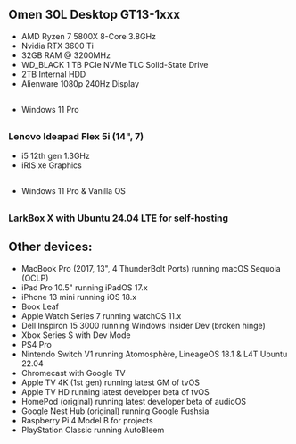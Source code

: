 ## Omen 30L Desktop GT13-1xxx
- AMD Ryzen 7 5800X 8-Core 3.8GHz
- Nvidia RTX 3600 Ti
- 32GB RAM @ 3200MHz
- WD_BLACK 1 TB PCIe NVMe TLC Solid-State Drive
- 2TB Internal HDD
- Alienware 1080p 240Hz Display
##
- Windows 11 Pro
 
##

### Lenovo Ideapad Flex 5i (14", 7)
- i5 12th gen 1.3GHz
- iRIS xe Graphics

##
- Windows 11 Pro & Vanilla OS

##

### LarkBox X with Ubuntu 24.04 LTE for self-hosting

##

## Other devices: 
- MacBook Pro (2017, 13", 4 ThunderBolt Ports) running macOS Sequoia (OCLP)
- iPad Pro 10.5" running iPadOS 17.x
- iPhone 13 mini running iOS 18.x
- Boox Leaf
- Apple Watch Series 7 running watchOS 11.x
- Dell Inspiron 15 3000 running Windows Insider Dev (broken hinge)
- Xbox Series S with Dev Mode
- PS4 Pro
- Nintendo Switch V1 running Atomosphère, LineageOS 18.1 & L4T Ubuntu 22.04
- Chromecast with Google TV
- Apple TV 4K (1st gen) running latest GM of tvOS
- Apple TV HD running latest developer beta of tvOS
- HomePod (original) running latest developer beta of audioOS
- Google Nest Hub (original) running Google Fushsia
- Raspberry Pi 4 Model B for projects
- PlayStation Classic running AutoBleem

